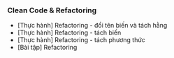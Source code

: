 ### Clean Code & Refactoring
- [Thực hành] Refactoring - đổi tên biến và tách hằng
- [Thực hành] Refactoring - tách biến
- [Thực hành] Refactoring - tách phương thức
- [Bài tập] Refactoring